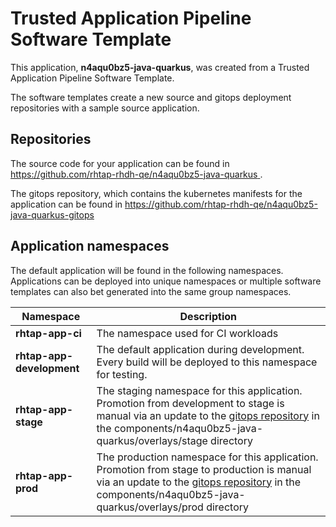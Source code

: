 # Trusted Application Pipeline Software Template

This application, **n4aqu0bz5-java-quarkus**, was created from a Trusted Application Pipeline Software Template.

The software templates create a new source and gitops deployment repositories with a sample source application. 

## Repositories

The source code for your application can be found in [https://github.com/rhtap-rhdh-qe/n4aqu0bz5-java-quarkus ](https://github.com/rhtap-rhdh-qe/n4aqu0bz5-java-quarkus ).
 
The gitops repository, which contains the kubernetes manifests for the application can be found in 
[https://github.com/rhtap-rhdh-qe/n4aqu0bz5-java-quarkus-gitops ](https://github.com/rhtap-rhdh-qe/n4aqu0bz5-java-quarkus-gitops ) 

## Application namespaces 

The default application will be found in the following namespaces. Applications can be deployed into unique namespaces or multiple software templates can also bet generated into the same group namespaces.  

|  Namespace   |  Description   |  
| -------- | -------- |
| **rhtap-app-ci** | The namespace used for CI workloads |
| **rhtap-app-development** | The default application during development. Every build will be deployed to this namespace for testing. |
| **rhtap-app-stage** | The staging namespace for this application. Promotion from development to stage is manual via an update to the [gitops repository](https://github.com/rhtap-rhdh-qe/n4aqu0bz5-java-quarkus-gitops ) in the components/n4aqu0bz5-java-quarkus/overlays/stage directory |
| **rhtap-app-prod** | The production namespace for this application. Promotion from stage to production is manual via an update to the [gitops repository](https://github.com/rhtap-rhdh-qe/n4aqu0bz5-java-quarkus-gitops ) in the components/n4aqu0bz5-java-quarkus/overlays/prod directory |